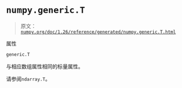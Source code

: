 # `numpy.generic.T`

> 原文：[`numpy.org/doc/1.26/reference/generated/numpy.generic.T.html`](https://numpy.org/doc/1.26/reference/generated/numpy.generic.T.html)

属性

```py
generic.T
```

与相应数组属性相同的标量属性。

请参阅`ndarray.T`。
